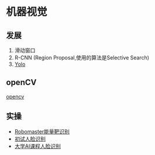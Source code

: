 # 机器视觉

## 发展
1. 滑动窗口
2. R-CNN (Region Proposal,使用的算法是Selective Search)
3. [Yolo](./Yolo/Yolo.md)

## openCV
[opencv](opencv/_opencv.md)

## 实操
* [Robomaster能量靶识别](Robomaster能量靶识别/Robomaster能量靶识别.md)
* [初试人脸识别](./人脸识别/初试人脸识别.md)
* [大学AI课程人脸识别](./人脸识别2/人脸识别AI课程项目.md)
